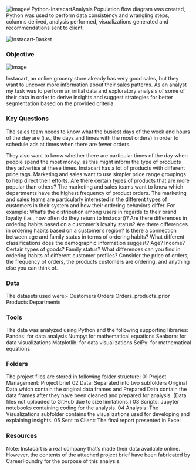 ![image](https://github.com/NegarNikeghbali/Python-InstacartAnalysis/assets/169043785/4cae480e-8b19-4806-a0fa-0c73021d95ff)# Python-InstacartAnalysis
Population flow diagram was created, Python was used to perform data consistency and wrangling steps, columns derived, analysis performed, visualizations generated and recommendations sent to client.

![Instacart-Basket](https://github.com/NegarNikeghbali/Python-InstacartAnalysis/assets/169043785/197f49a9-8b6b-42fe-8bdd-7e02f554679d)

### Objective
![image](https://github.com/NegarNikeghbali/Python-InstacartAnalysis/assets/169043785/80648883-1530-4713-9750-4ae792049683)


Instacart, an online grocery store already has very good sales, but they want to uncover more information about their sales patterns. As an analyst my task was to perform an initial data and exploratory analysis of some of their data in order to derive insights and suggest strategies for better segmentation based on the provided criteria.

### Key Questions

The sales team needs to know what the busiest days of the week and hours of the day are (i.e., the days and times with the most orders) in order to schedule ads at times when there are fewer orders.

They also want to know whether there are particular times of the day when people spend the most money, as this might inform the type of products they advertise at these times. Instacart has a lot of products with different price tags. Marketing and sales want to use simpler price range groupings to help direct their efforts. Are there certain types of products that are more popular than others? The marketing and sales teams want to know which departments have the highest frequency of product orders. The marketing and sales teams are particularly interested in the different types of customers in their system and how their ordering behaviors differ. For example: What’s the distribution among users in regards to their brand loyalty (i.e., how often do they return to Instacart)? Are there differences in ordering habits based on a customer’s loyalty status? Are there differences in ordering habits based on a customer’s region? Is there a connection between age and family status in terms of ordering habits? What different classifications does the demographic information suggest? Age? Income? Certain types of goods? Family status? What differences can you find in ordering habits of different customer profiles? Consider the price of orders, the frequency of orders, the products customers are ordering, and anything else you can think of.

### Data

The datasets used were:- Customers Orders Orders_products_prior Products Departments

### Tools

The data was analyzed using Python and the following supporting libraries: Pandas: for data analysis Numpy: for mathematical equations Seaborn: for data visualizations Matplotlib: for data visualizations SciPy: for mathematical equations

### Folders

The project files are stored in following folder structure: 01 Project Management: Project brief 02 Data: Separated into two subfolders Original Data which contain the original data frames and Prepared Data contain the data frames after they have been cleaned and prepared for analysis. (Data files not uploaded to GitHub due to size limitations.) 03 Scripts: Jupyter notebooks containing coding for the analysis. 04 Analysis: The Visualizations subfolder contains the visualizations used for developing and explaining insights. 05 Sent to Client: The final report presented in Excel

### Resources

Note: Instacart is a real company that’s made their data available online. However, the contents of the attached project brief have been fabricated by CareerFoundry for the purpose of this analysis.
